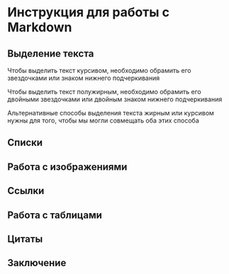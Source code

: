 # Инструкция для работы с Markdown

## Выделение текста

Чтобы выделить текст курсивом, необходимо обрамить его звездочками или знаком нижнего подчеркивания

Чтобы выделить текст полужирным, необходимо обрамить его двойными звездочками или двойным знаком нижнего подчеркивания

Альтернативные способы выделения текста жирным или курсивом нужны для того, чтобы мы могли совмещать оба этих способа

## Списки

## Работа с изображениями

## Ссылки

## Работа с таблицами

## Цитаты

## Заключение